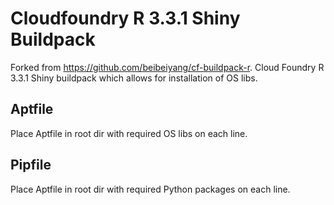 # Cloudfoundry R 3.3.1 Shiny Buildpack
Forked from https://github.com/beibeiyang/cf-buildpack-r. Cloud Foundry R 3.3.1 Shiny buildpack which allows for installation of OS libs.

## Aptfile
Place Aptfile in root dir with required OS libs on each line.

## Pipfile
Place Aptfile in root dir with required Python packages on each line.
